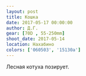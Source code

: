 ```yaml
---
layout: post
title: Кошка
date: 2017-05-17 00:00:00
author: Д.Г.
gear: [70D , 55-250mm]
shoot_date: 2017-05-14
location: Нахабино
colors: ['060503', '15130a']
---
```

Лесная котуха позирует.

